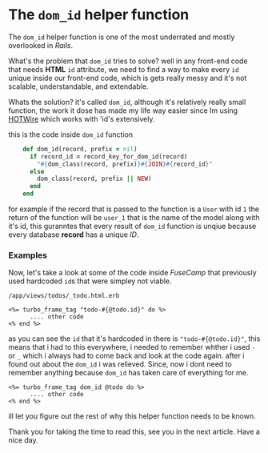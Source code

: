 # The `dom_id` helper function
The `dom_id` helper function is one of the most underrated and mostly overlooked in *Rails*.

What's the problem that `dom_id` tries to solve?
well in any front-end code that needs  **HTML** `id` attribute, we need to find a way to make every `id`  unique inside our front-end code, which is gets really messy and it's not scalable, understandable, and extendable.

Whats the solution? it's called `dom_id`, although it's relatively really small function, the work it dose has made my life way easier since Im using [HOTWire](https://hotwire.dev/) which works with 'id's extensively.

this is the code inside `dom_id` function 

```ruby
    def dom_id(record, prefix = nil)
      if record_id = record_key_for_dom_id(record)
        "#{dom_class(record, prefix)}#{JOIN}#{record_id}"
      else
        dom_class(record, prefix || NEW)
      end
    end
```

for example if the record that is passed to the function is a `User`  with id `1` the return of the function will be `user_1` that is the name of the model along with it's id, this guranntes that every result of `dom_id` function is unqiue because every database **record** has a unique *ID*.

### Examples
Now, let's take a look at some of the code inside *FuseCamp* that previously used hardcoded `id`s that were simpley not viable.

`/app/views/todos/_todo.html.erb`

```erbruby
<%= turbo_frame_tag "todo-#{@todo.id}" do %>
      .... other code
<% end %>
```

as you can see the `id` that it's hardcoded in there is `"todo-#{@todo.id}"`, this means that i had to this everywhere, i needed to remember whther i used `-` or `_` which i always had to come back and look at the code again.
after i found out about the `dom_id` i was relieved. Since, now i dont need to remember anything because `dom_id` has taken care of everything for me.

```erbruby
<%= turbo_frame_tag dom_id @todo do %>
      .... other code
<% end %>
```

ill let you figure out the rest of why this helper function needs to be known.

Thank you for taking the time to read this, see you in the next article. Have a nice day.